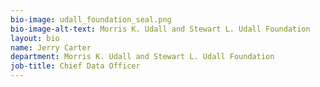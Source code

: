 ```yaml
---
bio-image: udall_foundation_seal.png
bio-image-alt-text: Morris K. Udall and Stewart L. Udall Foundation
layout: bio
name: Jerry Carter
department: Morris K. Udall and Stewart L. Udall Foundation
job-title: Chief Data Officer
---
```


